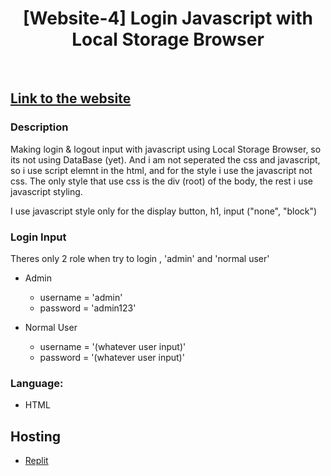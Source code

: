 <h1 align="center"> [Website-4] Login Javascript with Local Storage Browser </h1> <br>

## <a href="https://login-local-storage.petani0.repl.co">Link to the website</a>


### Description

Making login & logout input with javascript using Local Storage Browser, so its not using DataBase (yet). And i am not seperated the css and javascript, so i use script elemnt in the html, and for the style i use the javascript not css. The only style that use css is the div (root) of the body, the rest i use javascript styling.

I use javascript style only for the display button, h1, input ("none", "block")

### Login Input

Theres only 2 role when try to login , 'admin' and 'normal user'

* Admin
  - username = 'admin'  
  - password = 'admin123'


* Normal User
  - username = '(whatever user input)'
  - password = '(whatever user input)'

### Language:

* HTML

## Hosting

* <a href="https://replit.com/~">Replit</a>
